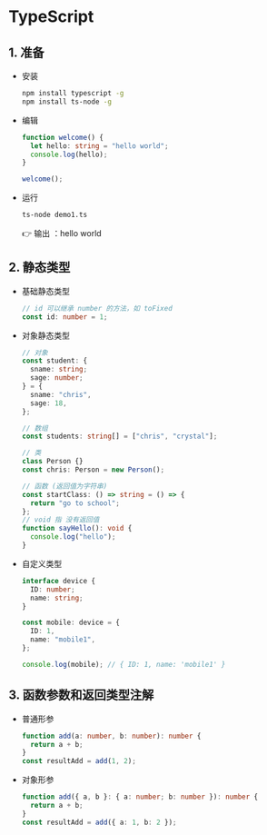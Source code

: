 # TypeScript

## 1. 准备

- 安装

  ```bash
  npm install typescript -g
  npm install ts-node -g
  ```

- 编辑

  ```ts
  function welcome() {
    let hello: string = "hello world";
    console.log(hello);
  }

  welcome();
  ```

- 运行

  ```bash
  ts-node demo1.ts
  ```

  :point_right: 输出 ：hello world

## 2. 静态类型

- 基础静态类型

  ```ts
  // id 可以继承 number 的方法，如 toFixed
  const id: number = 1;
  ```

- 对象静态类型

  ```ts
  // 对象
  const student: {
    sname: string;
    sage: number;
  } = {
    sname: "chris",
    sage: 18,
  };

  // 数组
  const students: string[] = ["chris", "crystal"];

  // 类
  class Person {}
  const chris: Person = new Person();

  // 函数 (返回值为字符串)
  const startClass: () => string = () => {
    return "go to school";
  };
  // void 指 没有返回值
  function sayHello(): void {
    console.log("hello");
  }
  ```

- 自定义类型

  ```ts
  interface device {
    ID: number;
    name: string;
  }

  const mobile: device = {
    ID: 1,
    name: "mobile1",
  };

  console.log(mobile); // { ID: 1, name: 'mobile1' }
  ```

## 3. 函数参数和返回类型注解

- 普通形参

  ```ts
  function add(a: number, b: number): number {
    return a + b;
  }
  const resultAdd = add(1, 2);
  ```

- 对象形参

  ```ts
  function add({ a, b }: { a: number; b: number }): number {
    return a + b;
  }
  const resultAdd = add({ a: 1, b: 2 });
  ```
